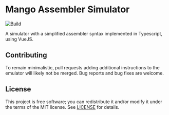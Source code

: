 # Mango Assembler Simulator

[![Build](/../../actions/workflows/main.yml/badge.svg)](/../../actions/workflows/main.yml)

A simulator with a simplified assembler syntax implemented in Typescript, using VueJS.

## Contributing
To remain minimalistic, pull requests adding additional instructions to the emulator will likely not be merged. Bug reports and bug fixes are welcome.

## License
This project is free software; you can redistribute it and/or modify it under
the terms of the MIT license.
See [LICENSE](LICENSE) for details.
